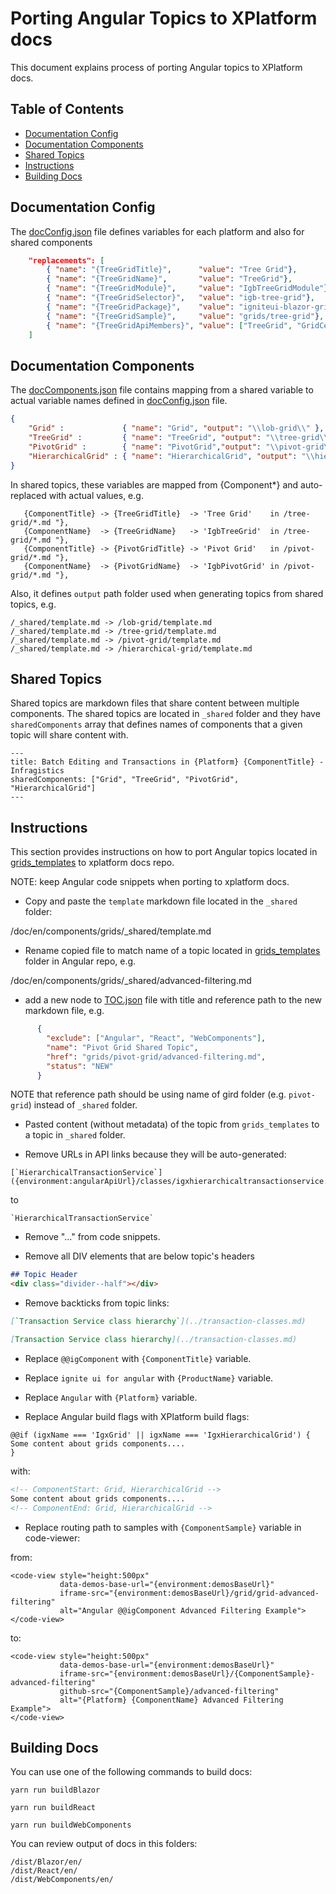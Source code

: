 # Porting Angular Topics to XPlatform docs

This document explains process of porting Angular topics to XPlatform docs.

## Table of Contents

- [Documentation Config](#Documentation-Config)
- [Documentation Components](#Documentation-Components)
- [Shared Topics](#Shared-Topics)
- [Instructions](#Instructions)
- [Building Docs](#Building-Docs)


## Documentation Config

The [docConfig.json](https://github.com/IgniteUI/igniteui-xplat-docs/blob/vnext/docConfig.json#L369) file defines variables for each platform and also for shared components

```json
    "replacements": [
        { "name": "{TreeGridTitle}",      "value": "Tree Grid"},
        { "name": "{TreeGridName}",       "value": "TreeGrid"},
        { "name": "{TreeGridModule}",     "value": "IgbTreeGridModule"},
        { "name": "{TreeGridSelector}",   "value": "igb-tree-grid"},
        { "name": "{TreeGridPackage}",    "value": "igniteui-blazor-grids"},
        { "name": "{TreeGridSample}",     "value": "grids/tree-grid"},
        { "name": "{TreeGridApiMembers}", "value": ["TreeGrid", "GridCell", "TreeGridRow", "Column"]},
    ]
```

## Documentation Components

The [docComponents.json](docComponents.json) file contains mapping from a shared variable to actual variable names defined in [docConfig.json](https://github.com/IgniteUI/igniteui-xplat-docs/blob/vnext/docConfig.json#L369) file.

```json
{
    "Grid" :             { "name": "Grid", "output": "\\lob-grid\\" },
    "TreeGrid" :         { "name": "TreeGrid", "output": "\\tree-grid\\" },
    "PivotGrid" :        { "name": "PivotGrid","output": "\\pivot-grid\\" },
    "HierarchicalGrid" : { "name": "HierarchicalGrid", "output": "\\hierarchical-grid\\" }
}
```

In shared topics, these variables are mapped from {Component*} and auto-replaced with actual values, e.g.

```
   {ComponentTitle} -> {TreeGridTitle}  -> 'Tree Grid'    in /tree-grid/*.md "},
   {ComponentName}  -> {TreeGridName}   -> 'IgbTreeGrid'  in /tree-grid/*.md "},
   {ComponentTitle} -> {PivotGridTitle} -> 'Pivot Grid'   in /pivot-grid/*.md "},
   {ComponentName}  -> {PivotGridName}  -> 'IgbPivotGrid' in /pivot-grid/*.md "},
```

Also, it defines `output` path folder used when generating topics from shared topics, e.g.

```
/_shared/template.md -> /lob-grid/template.md
/_shared/template.md -> /tree-grid/template.md
/_shared/template.md -> /pivot-grid/template.md
/_shared/template.md -> /hierarchical-grid/template.md
```

## Shared Topics

Shared topics are markdown files that share content between multiple components. The shared topics are located in `_shared` folder and they have `sharedComponents` array that defines names of components that a given topic will share content with.

```
---
title: Batch Editing and Transactions in {Platform} {ComponentTitle} - Infragistics
sharedComponents: ["Grid", "TreeGrid", "PivotGrid", "HierarchicalGrid"]
---
```


## Instructions

This section provides instructions on how to port Angular topics located in
[grids_templates](https://github.com/IgniteUI/igniteui-docfx/tree/master/en/components/grids_templates) to xplatform docs repo.

NOTE: keep Angular code snippets when porting to xplatform docs.


- Copy and paste the `template` markdown file located in the `_shared` folder:

/doc/en/components/grids/_shared/template.md

- Rename copied file to match name of a topic located in [grids_templates](https://github.com/IgniteUI/igniteui-docfx/tree/master/en/components/grids_templates) folder in Angular repo, e.g.


/doc/en/components/grids/_shared/advanced-filtering.md

- add a new node to [TOC.json](/docfx/en/components/toc.json) file with title and reference path to the new markdown file, e.g.

```json
      {
        "exclude": ["Angular", "React", "WebComponents"],
        "name": "Pivot Grid Shared Topic",
        "href": "grids/pivot-grid/advanced-filtering.md",
        "status": "NEW"
      }
```
NOTE that reference path should be using name of gird folder (e.g. `pivot-grid`) instead of `_shared` folder.


- Pasted content (without metadata) of the topic from `grids_templates` to a topic in `_shared` folder.

- Remove URLs in API links because they will be auto-generated:

```
[`HierarchicalTransactionService`]({environment:angularApiUrl}/classes/igxhierarchicaltransactionservice.html)
```

to

```
`HierarchicalTransactionService`
```

- Remove "..." from code snippets.

- Remove all DIV elements that are below topic's headers

```md
## Topic Header
<div class="divider--half"></div>
```

- Remove backticks from topic links:

```md
[`Transaction Service class hierarchy`](../transaction-classes.md)
```

```md
[Transaction Service class hierarchy](../transaction-classes.md)
```

- Replace `@@igComponent` with `{ComponentTitle}` variable.

- Replace `ignite ui for angular` with `{ProductName}` variable.

- Replace `Angular` with `{Platform}` variable.

- Replace Angular build flags with XPlatform build flags:

```
@@if (igxName === 'IgxGrid' || igxName === 'IgxHierarchicalGrid') {
Some content about grids components....
}
```

with:

```md
<!-- ComponentStart: Grid, HierarchicalGrid -->
Some content about grids components....
<!-- ComponentEnd: Grid, HierarchicalGrid -->
```

- Replace routing path to samples with `{ComponentSample}` variable in code-viewer:

from:

```
<code-view style="height:500px"
           data-demos-base-url="{environment:demosBaseUrl}"
           iframe-src="{environment:demosBaseUrl}/grid/grid-advanced-filtering"
           alt="Angular @@igComponent Advanced Filtering Example">
</code-view>
```

to:

```
<code-view style="height:500px"
           data-demos-base-url="{environment:demosBaseUrl}"
           iframe-src="{environment:demosBaseUrl}/{ComponentSample}-advanced-filtering"
           github-src="{ComponentSample}/advanced-filtering"
           alt="{Platform} {ComponentName} Advanced Filtering Example">
</code-view>
```

## Building Docs

You can use one of the following commands to build docs:

```
yarn run buildBlazor
```

```
yarn run buildReact
```

```
yarn run buildWebComponents
```

You can review output of docs in this folders:

```
/dist/Blazor/en/
/dist/React/en/
/dist/WebComponents/en/
```
